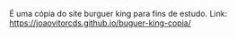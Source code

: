 É uma cópia do site burguer king para fins de estudo.
Link: https://joaovitorcds.github.io/buguer-king-copia/
